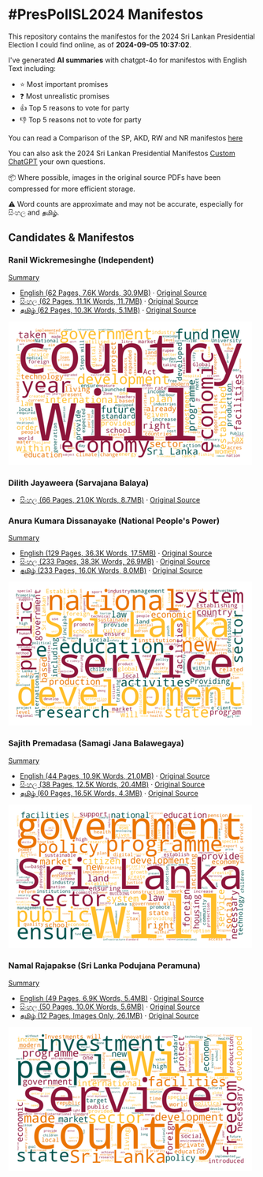 # #PresPollSL2024 Manifestos

This repository contains the manifestos for the 2024 Sri Lankan Presidential Election I could find online, as of **2024-09-05 10:37:02**.

I've generated **AI summaries** with chatgpt-4o for manifestos with English Text including:

* ⭐ Most important promises
* ❓ Most unrealistic promises
* 👍 Top 5 reasons to vote for party
* 👎 Top 5 reasons not to vote for party

You can read a Comparison of the SP, AKD, RW and NR manifestos [here](data/summary/comparative.md)

You can also ask the 2024 Sri Lankan Presidential Manifestos [Custom ChatGPT](https://chatgpt.com/g/g-ZLkBo9b1v-2024-sri-lankan-presidential-manifestos) your own questions.

📦 Where possible, images in the original source PDFs have been compressed for more efficient storage.

⚠️ Word counts are approximate and may not be accurate, especially for සිංහල and தமிழ்.

## Candidates & Manifestos

### Ranil Wickremesinghe (Independent)

[Summary](data/summary/ind-rw-en.md)

* [English (62 Pages, 7.6K Words, 30.9MB)](https://raw.githubusercontent.com/nuuuwan/manifestos_prespollsl2024/main/data/pdf/ind-rw-en.pdf) · [Original Source](https://www.ranil2024.lk/manifesto)
* [සිංහල (62 Pages, 11.1K Words, 11.7MB)](https://raw.githubusercontent.com/nuuuwan/manifestos_prespollsl2024/main/data/pdf/ind-rw-si.pdf) · [Original Source](https://www.ranil2024.lk/si/manifesto)
* [தமிழ் (62 Pages, 10.3K Words, 5.1MB)](https://raw.githubusercontent.com/nuuuwan/manifestos_prespollsl2024/main/data/pdf/ind-rw-ta.pdf) · [Original Source](https://www.ranil2024.lk/ta/manifesto)

![ind-rw-en Wordcloud](data/wordclouds/ind-rw-en.png)

### Dilith Jayaweera (Sarvajana Balaya)

* [සිංහල (66 Pages, 21.0K Words, 8.7MB)](https://raw.githubusercontent.com/nuuuwan/manifestos_prespollsl2024/main/data/pdf/mjp-si.pdf) · [Original Source](https://www.scribd.com/document/764382431/Presidential-Candidate-Dilith-Jayaweera-unveils-national-strategic-plan)

### Anura Kumara Dissanayake (National People's Power)

[Summary](data/summary/npp-en.md)

* [English (129 Pages, 36.3K Words, 17.5MB)](https://raw.githubusercontent.com/nuuuwan/manifestos_prespollsl2024/main/data/pdf/npp-en.pdf) · [Original Source](https://www.npp.lk/up/policies/en/npppolicystatement.pdf)
* [සිංහල (233 Pages, 38.3K Words, 26.9MB)](https://raw.githubusercontent.com/nuuuwan/manifestos_prespollsl2024/main/data/pdf/npp-si.pdf) · [Original Source](https://www.npp.lk/up/policies/si/npppolicystatement.pdf)
* [தமிழ் (233 Pages, 16.0K Words, 8.0MB)](https://raw.githubusercontent.com/nuuuwan/manifestos_prespollsl2024/main/data/pdf/npp-ta.pdf) · [Original Source](https://www.npp.lk/up/policies/ta/npppolicystatement.pdf)

![npp-en Wordcloud](data/wordclouds/npp-en.png)

### Sajith Premadasa (Samagi Jana Balawegaya)

[Summary](data/summary/sjb-en.md)

* [English (44 Pages, 10.9K Words, 21.0MB)](https://raw.githubusercontent.com/nuuuwan/manifestos_prespollsl2024/main/data/pdf/sjb-en.pdf) · [Original Source](https://cdn.prod.website-files.com/667c056ef89cca890b53adad/66d32e4698e32d285739c6ac_SajithPremadasa_policy-manifesto-english-compressed.pdf)
* [සිංහල (38 Pages, 12.5K Words, 20.4MB)](https://raw.githubusercontent.com/nuuuwan/manifestos_prespollsl2024/main/data/pdf/sjb-si.pdf) · [Original Source](https://cdn.prod.website-files.com/667c056ef89cca890b53adad/66d32ef6a457cbb2fd19ac73_SajithPremadasa_policy-manifesto-sinhala-compressed.pdf)
* [தமிழ் (60 Pages, 16.5K Words, 4.3MB)](https://raw.githubusercontent.com/nuuuwan/manifestos_prespollsl2024/main/data/pdf/sjb-ta.pdf) · [Original Source](https://cdn.prod.website-files.com/667c056ef89cca890b53adad/66d32e462d19d928e43d0d0b_SajithPremadasa_policy-manifesto-tamil-compressed.pdf)

![sjb-en Wordcloud](data/wordclouds/sjb-en.png)

### Namal Rajapakse (Sri Lanka Podujana Peramuna)

[Summary](data/summary/slpp-en.md)

* [English (49 Pages, 6.9K Words, 5.4MB)](https://raw.githubusercontent.com/nuuuwan/manifestos_prespollsl2024/main/data/pdf/slpp-en.pdf) · [Original Source](https://www.nr.lk/pdf/NAMAL_VISION%202025-2035%20%20(En)%20.pdf)
* [සිංහල (50 Pages, 10.0K Words, 5.6MB)](https://raw.githubusercontent.com/nuuuwan/manifestos_prespollsl2024/main/data/pdf/slpp-si.pdf) · [Original Source](https://www.nr.lk/pdf/NR2024_MANIFESTO_SINHALA_PRESSQ.pdf)
* [தமிழ் (12 Pages, Images Only, 26.1MB)](https://raw.githubusercontent.com/nuuuwan/manifestos_prespollsl2024/main/data/pdf/slpp-ta.pdf) · [Original Source](https://www.nr.lk/pdf/NR2024_MANIFESTO_TAMIL_PRESSQ.pdf)

![slpp-en Wordcloud](data/wordclouds/slpp-en.png)
